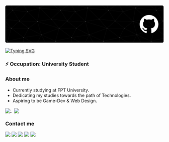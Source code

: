 ![image](https://github.com/duocornua/duocornua/blob/main/header-image.png)

<a href="https://git.io/typing-svg"><img src="https://readme-typing-svg.herokuapp.com?font=Fira+Code&pause=1000&width=435&lines=Hi+there%2C+I'm+H%C3%A0o!;Welcome+to+my+Github+profile.;console.log(%22Hello+World!%22)" alt="Typing SVG" /></a>

### ⚡ Occupation: University Student

### About me

- Currently studying at FPT University.
- Dedicating my studies towards the path of Technologies.
- Aspiring to be Game-Dev & Web Design.

<!--
<p align="center">
<img align="center" width="1000" height="auto" src="https://github-readme-stats.vercel.app/api?username=duocornua&show_icons=true&show=reviews,discussions_started,discussions_answered,prs_merged,prs_merged_percentage" />
</p>
-->

<a href="https://github.com/duocornua?tab=repositories">
    <img align="center" height="170" src="https://github-readme-stats-sigma-five.vercel.app/api?username=duocornua&count_private=true&show_icons=true&layout=compact&title_color=ffffff&icon_color=79ff97&text_color=aaaaaa&bg_color=0e1116&border_color=888888"/>
</a>&nbsp;

<a href="https://github.com/theajack">
    <img align="center" height="170" src="https://github-readme-stats-sigma-five.vercel.app/api/top-langs/?username=duocornua&layout=compact&title_color=ffffff&icon_color=79ff97&text_color=aaaaaa&bg_color=0e1116&border_color=888888"/>
</a>

### Contact me

<p align="left">
<a href="mailto:vuongkienhao2006@gmail.com" target="_blank"><img src="https://img.shields.io/badge/-D14836?style=for-the-badge&logo=mailboxdotorg&logoColor=white" /></a>
<a href="https://www.linkedin.com/in/vuongkienhao/" target="_blank"><img src="https://img.shields.io/badge/-%230077B5.svg?style=for-the-badge&logo=readdotcv&logoColor=white" /></a>
<a href="https://www.youtube.com/@DuoCornua" target="_blank"><img src="https://img.shields.io/badge/-%23FF0000.svg?style=for-the-badge&logo=YouTube&logoColor=white" /></a>
<a href="https://github.com/duocornua" target="_blank" ><img src="https://img.shields.io/badge/-%23121011.svg?style=for-the-badge&logo=github&logoColor=white" /></a>
<a href="https://www.coursera.org/learner/vuongkienhao" target="" ><img src="https://img.shields.io/badge/-%231877F2.svg?style=for-the-badge&logo=coursera&logoColor=white" /></a>
